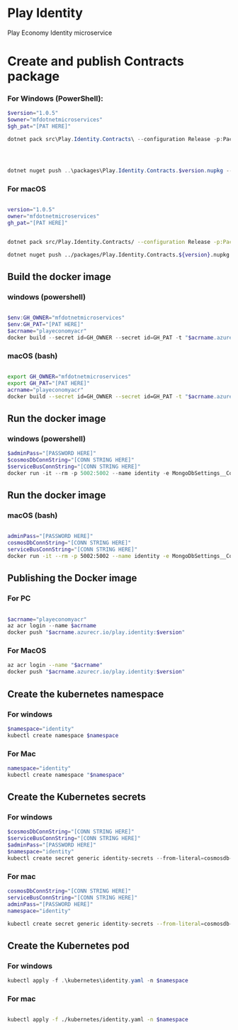 # Play Identity

Play Economy Identity microservice


# Create and publish Contracts package
### For Windows (PowerShell): 

```powershell 
$version="1.0.5"
$owner="mfdotnetmicroservices"
$gh_pat="[PAT HERE]"

dotnet pack src\Play.Identity.Contracts\ --configuration Release -p:PackageVersion=$version -p:RepositoryUrl=https://github.com/$owner/play.identity -o ..\packages




dotnet nuget push ..\packages\Play.Identity.Contracts.$version.nupkg --api-key $gh_pat --source "github"
```


### For macOS
```bash

version="1.0.5"
owner="mfdotnetmicroservices"
gh_pat="[PAT HERE]"


dotnet pack src/Play.Identity.Contracts/ --configuration Release -p:PackageVersion=$version -p:RepositoryUrl=https://github.com/$owner/play.identity -o ../packages

dotnet nuget push ../packages/Play.Identity.Contracts.${version}.nupkg --api-key ${gh_pat} --source "github"

```


## Build the docker image
### windows (powershell)
```powershell

$env:GH_OWNER="mfdotnetmicroservices"
$env:GH_PAT="[PAT HERE]"
$acrname="playeconomyacr"
docker build --secret id=GH_OWNER --secret id=GH_PAT -t "$acrname.azurecr.io/play.identity:$version" .
```

### macOS (bash)
```bash

export GH_OWNER="mfdotnetmicroservices"
export GH_PAT="[PAT HERE]"
acrname="playeconomyacr"
docker build --secret id=GH_OWNER --secret id=GH_PAT -t "$acrname.azurecr.io/play.identity:$version" .

```




## Run the docker image
### windows (powershell)
```powershell
$adminPass="[PASSWORD HERE]"
$cosmosDbConnString="[CONN STRING HERE]"
$serviceBusConnString="[CONN STRING HERE]"
docker run -it --rm -p 5002:5002 --name identity -e MongoDbSettings__ConnectionString=$cosmosDbConnString -e ServiceBusSettings__ConnectionString=$serviceBusConnString -e ServiceSettings__MessageBroker="SERVICEBUS" -e IdentitySettings__AdminUserPassword=$adminPass play.identity:$version  
```



## Run the docker image
### macOS (bash)
```bash

adminPass="[PASSWORD HERE]"
cosmosDbConnString="[CONN STRING HERE]"
serviceBusConnString="[CONN STRING HERE]"
docker run -it --rm -p 5002:5002 --name identity -e MongoDbSettings__ConnectionString=$cosmosDbConnString -e ServiceBusSettings__ConnectionString=$serviceBusConnString -e ServiceSettings__MessageBroker="SERVICEBUS" -e IdentitySettings__AdminUserPassword=$adminPass play.identity:$version  

```


## Publishing the Docker image
### For PC
```powershell

$acrname="playeconomyacr"
az acr login --name $acrname
docker push "$acrname.azurecr.io/play.identity:$version"
```

### For MacOS

```bash
az acr login --name "$acrname"
docker push "$acrname.azurecr.io/play.identity:$version"
```

## Create the kubernetes namespace
### For windows
```powershell
$namespace="identity"
kubectl create namespace $namespace 
```

### For Mac
```bash
namespace="identity"
kubectl create namespace "$namespace" 
```

## Create the Kubernetes secrets
### For windows
```powershell
$cosmosDbConnString="[CONN STRING HERE]"
$serviceBusConnString="[CONN STRING HERE]"
$adminPass="[PASSWORD HERE]"
$namespace="identity"
kubectl create secret generic identity-secrets --from-literal=cosmosdb-connectionstring=$cosmosDbConnString --from-literal=servicebus-connectionstring=$serviceBusConnString --from-literal=admin-password=$adminPass -n $namespace
```

### For mac
```bash
cosmosDbConnString="[CONN STRING HERE]"
serviceBusConnString="[CONN STRING HERE]"
adminPass="[PASSWORD HERE]"
namespace="identity"

kubectl create secret generic identity-secrets --from-literal=cosmosdb-connectionstring="$cosmosDbConnString" --from-literal=servicebus-connectionstring="$serviceBusConnString" --from-literal=admin-password="$adminPass" -n "$namespace"
```


## Create the Kubernetes pod
### For windows
```powershell
kubectl apply -f .\kubernetes\identity.yaml -n $namespace 
```

### For mac
```bash

kubectl apply -f ./kubernetes/identity.yaml -n $namespace
```

